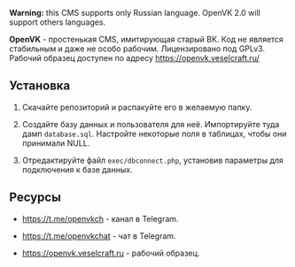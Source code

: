 **Warning:** this CMS supports only Russian language. OpenVK 2.0 will support others languages.

**OpenVK** - простенькая CMS, имитирующая старый ВК. Код не является стабильным и даже не особо рабочим. Лицензировано под GPLv3. Рабочий образец доступен по адресу https://openvk.veselcraft.ru/

## Установка

1.  Скачайте репозиторий и распакуйте его в желаемую папку.
    
2.  Создайте базу данных и пользователя для неё. Импортируйте туда дамп `database.sql`. Настройте некоторые поля в таблицах, чтобы они принимали NULL.
    
3.  Отредактируйте файл `exec/dbconnect.php`, установив параметры для подключения к базе данных.
    

## Ресурсы

-   https://t.me/openvkch - канал в Telegram.
    
-   https://t.me/openvkchat - чат в Telegram.
    
-   https://openvk.veselcraft.ru - рабочий образец.
